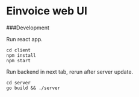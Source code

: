 # Einvoice web UI

###Development

Run react app.
```shell script
cd client
npm install
npm start
```

Run backend in next tab, rerun after server update.
```shell script
cd server
go build && ./server
```
